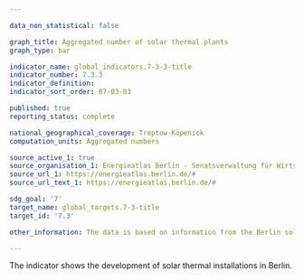 ```yaml
---

data_non_statistical: false

graph_title: Aggregated number of solar thermal plants
graph_type: bar

indicator_name: global_indicators.7-3-3-title
indicator_number: 7.3.3
indicator_definition: 
indicator_sort_order: 07-03-03

published: true
reporting_status: complete

national_geographical_coverage: Treptow-Köpenick
computation_units: Aggregated numbers

source_active_1: true
source_organisation_1: Energieatlas Berlin - Senatsverwaltung für Wirtschaft, Energie und Betriebe
source_url_1: https://energieatlas.berlin.de/#
source_url_text_1: https://energieatlas.berlin.de/#

sdg_goal: '7'
target_name: global_targets.7-3-title
target_id: '7.3'

other_information: The data is based on information from the Berlin solar plant cadastre and is provided via the Berlin Energy Atlas.

---
```


The indicator shows the development of solar thermal installations in Berlin. 
